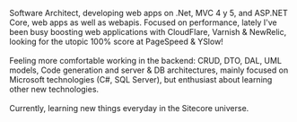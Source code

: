 Software Architect, developing web apps on .Net, MVC 4 y 5, and ASP.NET Core, web apps as well as webapis. Focused on performance, lately I've been busy boosting web applications with CloudFlare, Varnish & NewRelic, looking for the utopic 100% score at PageSpeed & YSlow!  
<br />
Feeling more comfortable working in the backend: CRUD, DTO, DAL, UML models, Code generation and server & DB architectures, mainly focused on Microsoft technologies (C#, SQL Server), but enthusiast about learning other new technologies.  
<br/> 
Currently, learning new things everyday in the Sitecore universe.